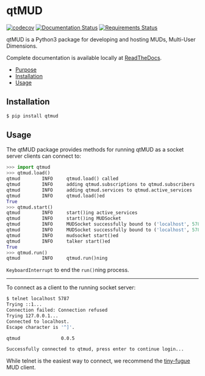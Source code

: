 # qtMUD

[![codecov](https://codecov.io/gh/emsenn/qtmud/branch/master/graph/badge.svg)](https://codecov.io/gh/emsenn/qtmud)
[![Documentation Status](https://readthedocs.org/projects/qtmud/badge/?version=latest)](http://qtmud.readthedocs.io/en/latest/?badge=latest)
[![Requirements Status](https://requires.io/github/emsenn/qtmud/requirements.svg?branch=master)](https://requires.io/github/emsenn/qtmud/requirements/?branch=master)

qtMUD is a Python3 package for developing and hosting MUDs, Multi-User 
Dimensions.

Complete documentation is available locally at 
[ReadTheDocs](http://qtmud.readthedocs.io/en/latest/).

* [Purpose](Purpose)
* [Installation](#Installation)
* [Usage](#Usage)


## Installation

```bash
$ pip install qtmud
```

## Usage

The qtMUD package provides methods for running qtMUD as a socket server 
clients can connect to:

```python
>>> import qtmud
>>> qtmud.load()
qtmud        INFO     qtmud.load() called
qtmud        INFO     adding qtmud.subscriptions to qtmud.subscribers
qtmud        INFO     adding qtmud.services to qtmud.active_services
qtmud        INFO     qtmud.load()ed
True
>>> qtmud.start()
qtmud        INFO     start()ing active_services
qtmud        INFO     start()ing MUDSocket
qtmud        INFO     MUDSocket successfully bound to ('localhost', 5787)
qtmud        INFO     MUDSocket successfully bound to ('localhost', 5788, 0, 0)
qtmud        INFO     mudsocket start()ed
qtmud        INFO     talker start()ed
True
>>> qtmud.run()
qtmud        INFO     qtmud.run()ning
```
`KeyboardInterrupt` to end the `run()`ning process.

---

To connect as a client to the running socket server:

```bash
$ telnet localhost 5787
Trying ::1...
Connection failed: Connection refused
Trying 127.0.0.1...
Connected to localhost.
Escape character is '^]'.

qtmud               0.0.5

Successfully connected to qtmud, press enter to continue login...
```
While telnet is the easiest way to connect, we recommend the 
[tiny-fugue](https://github.com/kruton/tinyfugue) MUD client.
